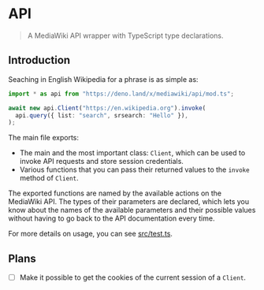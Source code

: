 # API

> A MediaWiki API wrapper with TypeScript type declarations.

## Introduction

Seaching in English Wikipedia for a phrase is as simple as:

```ts
import * as api from "https://deno.land/x/mediawiki/api/mod.ts";

await new api.Client("https://en.wikipedia.org").invoke(
  api.query({ list: "search", srsearch: "Hello" }),
);
```

The main file exports:

- The main and the most important class: `Client`, which can be used to invoke
  API requests and store session credentials.
- Various functions that you can pass their returned values to the `invoke`
  method of `Client`.

The exported functions are named by the available actions on the MediaWiki API.
The types of their parameters are declared, which lets you know about the names
of the available parameters and their possible values without having to go back
to the API documentation every time.

For more details on usage, you can see [src/test.ts](./src/test.ts).

## Plans

- [ ] Make it possible to get the cookies of the current session of a `Client`.
